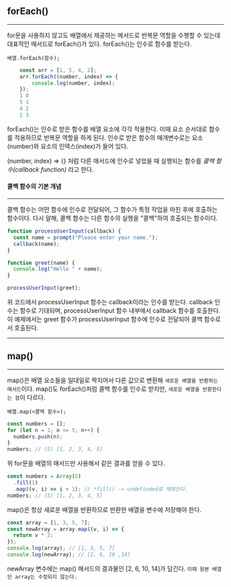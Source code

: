 ## forEach()

---

for문을 사용하지 않고도 배열에서 제공하는 메서드로 반복문 역할을 수행할 수 있는데 대표적인 매서드로 forEach()가 있다. forEach()는 인수로 함수를 받는다.

`배열.forEach(함수);`

```js
    const arr = [1, 5, 4, 2];
    arr.forEach((number, index) => {
        console.log(number, index);
    });
    1 0
    5 1
    4 2
    2 3
```

forEach()는 인수로 받은 함수를 배열 요소에 각각 적용한다. 이때 요소 순서대로 함수를 적용하므로 반복문 역할을 하게 된다. 인수로 받은 함수의 매개변수로는 요소(number)와 요소의 인덱스(index)가 들어 있다.

(number, index) => {} 처럼 다른 매서드에 인수로 넣었을 때 실행되는 함수를 _콜백 함수(callback function)_ 라고 한다.

#### 콜백 함수의 기본 개념

---

콜백 함수는 어떤 함수에 인수로 전달되어, 그 함수가 특정 작업을 마친 후에 호출하는 함수이다. 다시 말해, 콜백 함수는 다른 함수의 실행을 "콜백"하여 호출되는 함수이다.

```js
function processUserInput(callback) {
  const name = prompt("Please enter your name.");
  callback(name);
}

function greet(name) {
  console.log("Hello " + name);
}

processUserInput(greet);
```

위 코드에서 processUserInput 함수는 callback이라는 인수를 받는다. callback 인수는 함수로 기대되며, processUserInput 함수 내부에서 callback 함수를 호출한다. 이 예제에서는 greet 함수가 processUserInput 함수에 인수로 전달되어 콜백 함수로서 호출된다.

---

## map()

---

map()은 배열 요소들을 일대일로 짝지어서 다른 값으로 변환해 `새로운 배열을 반환하는 매서드`이다.
map()도 forEach()처럼 콜백 함수를 인수로 받지만, `새로운 배열을 반환한다는 점`이 다르다.

`배열.map(<콜백 함수>);`

```js
const numbers = [];
for (let n = 1; n <= 5; n++) {
  numbers.push(n);
}
numbers; // (5) [1, 2, 3, 4, 5]
```

위 for문을 배열의 매서드만 사용해서 같은 결과를 얻을 수 있다.

```js
const numbers = Array(5)
  .fill(1)
  .map((v, i) => i + 1); // *fill() -> undefinded로 채워진다.
numbers; // (5) [1, 2, 3, 4, 5]
```

map()은 항상 새로운 배열을 반환하므로 반환한 배열을 변수에 저장해야 한다.

```js
const array = [1, 3, 5, 7];
const newArray = array.map((v, i) => {
  return v * 2;
});
console.log(array); // [1, 3, 5, 7]
console.log(newArray); // [2, 6, 10 ,14]
```

newArray 변수에는 map() 매서드의 결과물인 [2, 6, 10, 14]가 담긴다. `이때 원본 배열인 array는 수정되지 않는다.`
